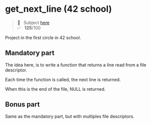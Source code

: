 # get_next_line (42 school)
> 📑 &ensp;Subject [here](/subject/subject_get_next_line.pdf) <br />
✅ &ensp;**125**/100

Project in the first circle in 42 school.

## Mandatory part

The idea here, is to write a function that returns a line read from a file descriptor.

Each time the function is called, the next line is returned.

When this is the end of the file, NULL is returned.

## Bonus part

Same as the mandatory part, but with multiples file descriptors.